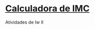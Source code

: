 # [Calculadora de IMC](https://rackaraujo.github.io/IW-II/calculadora%20de%20imc/)


Atividades de Iw II
